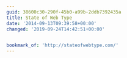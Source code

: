 ```yaml
---
guid: 38600c30-290f-45b0-a99b-2ddb7392435a
title: State of Web Type
date: '2014-09-13T09:39:58+00:00'
changed: '2019-09-24T14:42:51+00:00'


bookmark_of: 'http://stateofwebtype.com/'
---
```




